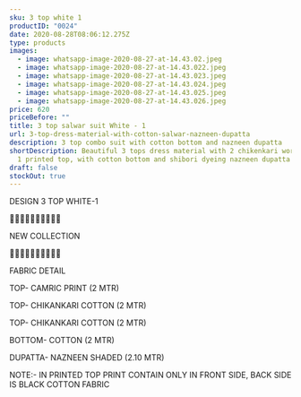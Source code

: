 ```yaml
---
sku: 3 top white 1
productID: "0024"
date: 2020-08-28T08:06:12.275Z
type: products
images:
  - image: whatsapp-image-2020-08-27-at-14.43.02.jpeg
  - image: whatsapp-image-2020-08-27-at-14.43.022.jpeg
  - image: whatsapp-image-2020-08-27-at-14.43.023.jpeg
  - image: whatsapp-image-2020-08-27-at-14.43.024.jpeg
  - image: whatsapp-image-2020-08-27-at-14.43.025.jpeg
  - image: whatsapp-image-2020-08-27-at-14.43.026.jpeg
price: 620
priceBefore: ""
title: 3 top salwar suit White - 1
url: 3-top-dress-material-with-cotton-salwar-nazneen-dupatta
description: 3 top combo suit with cotton bottom and nazneen dupatta
shortDescription: Beautiful 3 tops dress material with 2 chikenkari work top and
  1 printed top, with cotton bottom and shibori dyeing nazneen dupatta
draft: false
stockOut: true
---
```

DESIGN 3 TOP WHITE-1

💐💐💐💐💐💐💐💐💐💐

NEW COLLECTION

🌷🌷🌷🌷🌷🌷🌷🌷🌷🌷

FABRIC DETAIL

TOP- CAMRIC PRINT (2 MTR)

TOP- CHIKANKARI COTTON (2 MTR)

TOP- CHIKANKARI COTTON (2 MTR)

BOTTOM- COTTON (2 MTR)

DUPATTA- NAZNEEN SHADED (2.10 MTR)

NOTE:- IN PRINTED TOP PRINT CONTAIN ONLY IN FRONT SIDE, BACK SIDE IS BLACK COTTON FABRIC